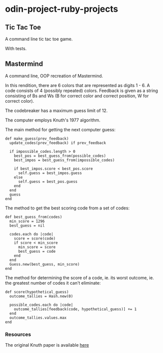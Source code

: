 # odin-project-ruby-projects

## Tic Tac Toe

A command line tic tac toe game. 

With tests.

## Mastermind

A command line, OOP recreation of Mastermind. 

In this rendition, there are 6 colors that are represented as digits 1 - 6. A code consists of 4 (possibly repeated) colors. Feedback is given as a string consisting of Bs and Ws (B for correct color and correct position, W for correct color). 

The codebreaker has a maximum guess limit of 12.

The computer employs Knuth's 1977 algorithm.

The main method for getting the next computer guess: 

```
def make_guess(prev_feedback)
  update_codes(prev_feedback) if prev_feedback

  if impossible_codes.length > 0
    best_pos = best_guess_from(possible_codes)
    best_impos = best_guess_from(impossible_codes)

    if best_impos.score < best_pos.score
      self.guess = best_impos.guess
    else 
      self.guess = best_pos.guess
    end
  end
  guess 
end
```

The method to get the best scoring code from a set of codes: 

```
def best_guess_from(codes)
  min_score = 1296
  best_guess = nil

  codes.each do |code|
    score = score(code)
    if score < min_score
      min_score = score
      best_guess = code
    end
  end
  Guess.new(best_guess, min_score)
end
```

The method for determining the score of a code, ie. its worst outcome, ie. the greatest number of codes it can't eliminate: 

```
def score(hypothetical_guess)
  outcome_tallies = Hash.new(0)

  possible_codes.each do |code|
    outcome_tallies[feedback(code, hypothetical_guess)] += 1
  end
  outcome_tallies.values.max 
end
```

### Resources

The original Knuth paper is available [here](https://www.cs.uni.edu/~wallingf/teaching/cs3530/resources/knuth-mastermind.pdf)